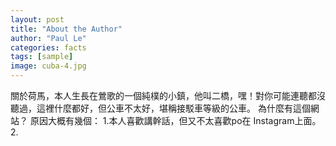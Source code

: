 ```yaml
---
layout: post
title: "About the Author"
author: "Paul Le"
categories: facts
tags: [sample]
image: cuba-4.jpg
---
```


關於荷馬，本人生長在鶯歌的一個純樸的小鎮，他叫二橋，嘿！對你可能連聽都沒聽過，這裡什麼都好，但公車不太好，堪稱接駁車等級的公車。
為什麼有這個網站？
原因大概有幾個：
1.本人喜歡講幹話，但又不太喜歡po在 Instagram上面。
2.
